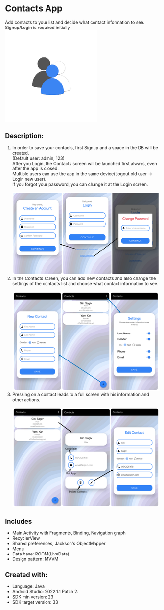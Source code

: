 # Contacts App
Add contacts to your list and decide what contact information to see. <br/>
Signup/Login is required initially. <br/> 
<img src = "README images/app_icon.png" height="300"> <br/>

## Description:
1. In order to save your contacts, first Signup and a space in the DB will be created. <br/>
   (Default user: admin, 123) <br/>
   After you Login, the Contacts screen will be launched first always, even after the app is closed. <br/>
   Multiple users can use the app in the same device(Logout old user -> Login new user). <br/>
   If you forgot your password, you can change it at the Login screen. <br/><br/>
   <img src = "README images/login_signup_changePass_screens.png"> <br/>
2. In the Contacts screen, you can add new contacts and also change the settings of the contacts list and choose what contact information to see. <br/><br/>
   <img src = "README images/contacts_addNew_settings_screens.png"> <br/>
3. Pressing on a contact leads to a full screen with his information and other actions. <br/><br/>
   <img src = "README images/contact_info_edit_screens.png"> <br/>

## Includes
* Main Activity with Fragments, Binding, Navigation graph <br/>
* RecyclerView <br/>
* Shared preferences, Jackson's ObjectMapper <br/>
* Menu <br/>
* Data base: ROOM(LiveData) <br/>
* Design pattern: MVVM <br/>

## Created with:
* Language: Java
* Android Studio: 2022.1.1 Patch 2.
* SDK min version: 23
* SDK target version: 33
